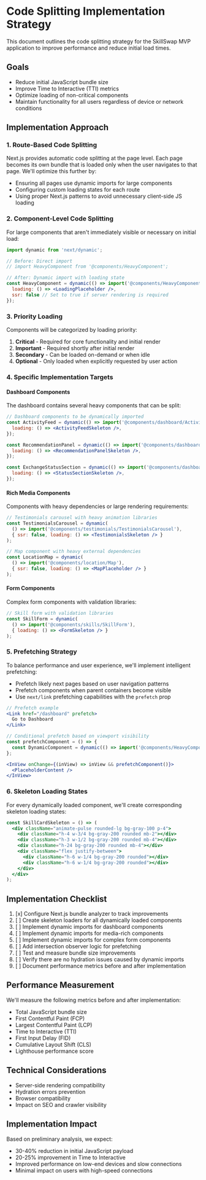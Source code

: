# Code Splitting Implementation Strategy

This document outlines the code splitting strategy for the SkillSwap MVP application to improve performance and reduce initial load times.

## Goals

- Reduce initial JavaScript bundle size
- Improve Time to Interactive (TTI) metrics
- Optimize loading of non-critical components
- Maintain functionality for all users regardless of device or network conditions

## Implementation Approach

### 1. Route-Based Code Splitting

Next.js provides automatic code splitting at the page level. Each page becomes its own bundle that is loaded only when the user navigates to that page. We'll optimize this further by:

- Ensuring all pages use dynamic imports for large components
- Configuring custom loading states for each route
- Using proper Next.js patterns to avoid unnecessary client-side JS loading

### 2. Component-Level Code Splitting

For large components that aren't immediately visible or necessary on initial load:

```jsx
import dynamic from 'next/dynamic';

// Before: Direct import
// import HeavyComponent from '@components/HeavyComponent';

// After: Dynamic import with loading state
const HeavyComponent = dynamic(() => import('@components/HeavyComponent'), {
  loading: () => <LoadingPlaceholder />,
  ssr: false // Set to true if server rendering is required
});
```

### 3. Priority Loading

Components will be categorized by loading priority:

1. **Critical** - Required for core functionality and initial render
2. **Important** - Required shortly after initial render
3. **Secondary** - Can be loaded on-demand or when idle
4. **Optional** - Only loaded when explicitly requested by user action

### 4. Specific Implementation Targets

#### Dashboard Components

The dashboard contains several heavy components that can be split:

```jsx
// Dashboard components to be dynamically imported
const ActivityFeed = dynamic(() => import('@components/dashboard/ActivityFeed'), {
  loading: () => <ActivityFeedSkeleton />,
});

const RecommendationPanel = dynamic(() => import('@components/dashboard/RecommendationPanel'), {
  loading: () => <RecommendationPanelSkeleton />,
});

const ExchangeStatusSection = dynamic(() => import('@components/dashboard/ExchangeStatusSection'), {
  loading: () => <StatusSectionSkeleton />,
});
```

#### Rich Media Components

Components with heavy dependencies or large rendering requirements:

```jsx
// Testimonials carousel with heavy animation libraries
const TestimonialsCarousel = dynamic(
  () => import('@components/testimonials/TestimonialsCarousel'),
  { ssr: false, loading: () => <TestimonialsSkeleton /> }
);

// Map component with heavy external dependencies
const LocationMap = dynamic(
  () => import('@components/location/Map'),
  { ssr: false, loading: () => <MapPlaceholder /> }
);
```

#### Form Components

Complex form components with validation libraries:

```jsx
// Skill form with validation libraries
const SkillForm = dynamic(
  () => import('@components/skills/SkillForm'),
  { loading: () => <FormSkeleton /> }
);
```

### 5. Prefetching Strategy

To balance performance and user experience, we'll implement intelligent prefetching:

- Prefetch likely next pages based on user navigation patterns
- Prefetch components when parent containers become visible
- Use `next/link` prefetching capabilities with the `prefetch` prop

```jsx
// Prefetch example
<Link href="/dashboard" prefetch>
  Go to Dashboard
</Link>

// Conditional prefetch based on viewport visibility
const prefetchComponent = () => {
  const DynamicComponent = dynamic(() => import('@components/HeavyComponent'));
};

<InView onChange={(inView) => inView && prefetchComponent()}>
  <PlaceholderContent />
</InView>
```

### 6. Skeleton Loading States

For every dynamically loaded component, we'll create corresponding skeleton loading states:

```jsx
const SkillCardSkeleton = () => (
  <div className="animate-pulse rounded-lg bg-gray-100 p-4">
    <div className="h-4 w-3/4 bg-gray-200 rounded mb-2"></div>
    <div className="h-3 w-1/2 bg-gray-200 rounded mb-4"></div>
    <div className="h-24 bg-gray-200 rounded mb-4"></div>
    <div className="flex justify-between">
      <div className="h-6 w-1/4 bg-gray-200 rounded"></div>
      <div className="h-6 w-1/4 bg-gray-200 rounded"></div>
    </div>
  </div>
);
```

## Implementation Checklist

1. [x] Configure Next.js bundle analyzer to track improvements
2. [ ] Create skeleton loaders for all dynamically loaded components
3. [ ] Implement dynamic imports for dashboard components
4. [ ] Implement dynamic imports for media-rich components
5. [ ] Implement dynamic imports for complex form components
6. [ ] Add intersection observer logic for prefetching
7. [ ] Test and measure bundle size improvements
8. [ ] Verify there are no hydration issues caused by dynamic imports
9. [ ] Document performance metrics before and after implementation

## Performance Measurement

We'll measure the following metrics before and after implementation:

- Total JavaScript bundle size
- First Contentful Paint (FCP)
- Largest Contentful Paint (LCP)
- Time to Interactive (TTI)
- First Input Delay (FID)
- Cumulative Layout Shift (CLS)
- Lighthouse performance score

## Technical Considerations

- Server-side rendering compatibility
- Hydration errors prevention
- Browser compatibility
- Impact on SEO and crawler visibility

## Implementation Impact

Based on preliminary analysis, we expect:

- 30-40% reduction in initial JavaScript payload
- 20-25% improvement in Time to Interactive
- Improved performance on low-end devices and slow connections
- Minimal impact on users with high-speed connections

